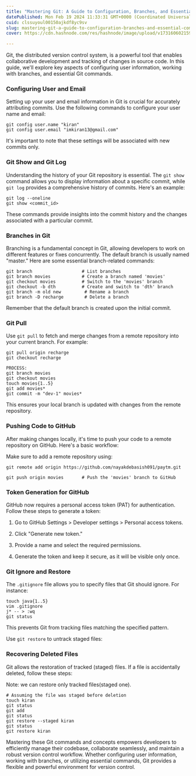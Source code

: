 ```yaml
---
title: "Mastering Git: A Guide to Configuration, Branches, and Essential Commands"
datePublished: Mon Feb 19 2024 11:33:31 GMT+0000 (Coordinated Universal Time)
cuid: clssuyoul00150ajkdf8yc9sv
slug: mastering-git-a-guide-to-configuration-branches-and-essential-commands
cover: https://cdn.hashnode.com/res/hashnode/image/upload/v1731606021594/c26d6841-235b-4575-b756-0fae9edfbeba.webp

---
```


Git, the distributed version control system, is a powerful tool that enables collaborative development and tracking of changes in source code. In this guide, we'll explore key aspects of configuring user information, working with branches, and essential Git commands.

### **Configuring User and Email**

Setting up your user and email information in Git is crucial for accurately attributing commits. Use the following commands to configure your user name and email:

```plaintext
git config user.name "kiran"
git config user.email "imkiran13@gmail.com"
```

It's important to note that these settings will be associated with new commits only.

### **Git Show and Git Log**

Understanding the history of your Git repository is essential. The `git show` command allows you to display information about a specific commit, while `git log` provides a comprehensive history of commits. Here's an example:

```plaintext
git log --oneline
git show <commit_id>
```

These commands provide insights into the commit history and the changes associated with a particular commit.

### **Branches in Git**

Branching is a fundamental concept in Git, allowing developers to work on different features or fixes concurrently. The default branch is usually named "master." Here are some essential branch-related commands:

```plaintext
git branch                   # List branches
git branch movies            # Create a branch named 'movies'
git checkout movies          # Switch to the 'movies' branch
git checkout -b dth          # Create and switch to 'dth' branch
git branch -m old new         # Rename a branch
git branch -D recharge        # Delete a branch
```

Remember that the default branch is created upon the initial commit.

### **Git Pull**

Use `git pull` to fetch and merge changes from a remote repository into your current branch. For example:

```plaintext
git pull origin recharge
git checkout recharge

PROCESS:
git branch movies
git checkout movies
touch movies{1..5}
git add movies*
git commit -m "dev-1" movies*
```

This ensures your local branch is updated with changes from the remote repository.

### **Pushing Code to GitHub**

After making changes locally, it's time to push your code to a remote repository on GitHub. Here's a basic workflow:

Make sure to add a remote repository using:

```plaintext
git remote add origin https://github.com/nayakdebasish091/paytm.git
```

```plaintext
git push origin movies       # Push the 'movies' branch to GitHub
```

### **Token Generation for GitHub**

GitHub now requires a personal access token (PAT) for authentication. Follow these steps to generate a token:

1. Go to GitHub Settings &gt; Developer settings &gt; Personal access tokens.
    
2. Click "Generate new token."
    
3. Provide a name and select the required permissions.
    
4. Generate the token and keep it secure, as it will be visible only once.
    

### **Git Ignore and Restore**

The `.gitignore` file allows you to specify files that Git should ignore. For instance:

```plaintext
touch java{1..5}
vim .gitignore
j* -- > :wq
git status
```

This prevents Git from tracking files matching the specified pattern.

Use `git restore` to untrack staged files:

### **Recovering Deleted Files**

Git allows the restoration of tracked (staged) files. If a file is accidentally deleted, follow these steps:

Note: we can restore only tracked files(staged one).

```plaintext
# Assuming the file was staged before deletion
touch kiran
git status
git add
git status
git restore --staged kiran
git status
git restore kiran
```

Mastering these Git commands and concepts empowers developers to efficiently manage their codebase, collaborate seamlessly, and maintain a robust version control workflow. Whether configuring user information, working with branches, or utilizing essential commands, Git provides a flexible and powerful environment for version control.